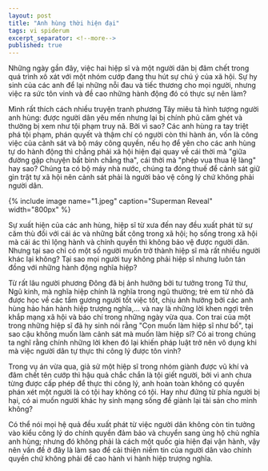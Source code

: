```yaml
---
layout: post
title: "Anh hùng thời hiện đại"
tags: vi spiderum
excerpt_separator: <!--more-->
published: true
---
```



Những ngày gần đây, việc hai hiệp sĩ và một người dân bị đâm chết trong quá trình xô xát với một nhóm cướp đang thu hút sự chú ý của xã hội. Sự hy sinh của các anh để lại những nỗi đau và tiếc thương cho mọi người, nhưng việc ra sức tôn vinh và đề cao những hành động đó có thực sự nên làm?

<!--more-->

Mình rất thích cách nhiều truyện tranh phương Tây miêu tả hình tượng người anh hùng: được người dân yêu mến nhưng lại bị chính phủ căm ghét và thường bị xem như tội phạm truy nã. Bởi vì sao? Các anh hùng ra tay triệt phá tội phạm, phán quyết và thậm chí có người còn thi hành án, vốn là công việc của cảnh sát và bộ máy công quyền, nếu họ để yên cho các anh hùng tự do hành động thì chẳng phải xã hội hiện đại quay về cái thời mà "giữa đường gặp chuyện bất bình chẳng tha", cái thời mà "phép vua thua lệ làng" hay sao? Chúng ta có bộ máy nhà nước, chúng ta đóng thuế để cảnh sát giữ gìn trật tự xã hội nên cảnh sát phải là người bảo vệ công lý chứ không phải người dân.

{% include image name="1.jpeg"  caption="Superman Reveal" width="800px" %}

Sự xuất hiện của các anh hùng, hiệp sĩ từ xưa đến nay đều xuất phát từ sự căm thù đối với cái ác và những bất công trong xã hội; họ sống trong xã hội mà cái ác thì lộng hành và chính quyền thì không bảo vệ được người dân. Nhưng tại sao chỉ có một số người muốn trở thành hiệp sĩ mà rất nhiều người khác lại không? Tại sao mọi người tuy không phải hiệp sĩ nhưng luôn tán đồng với những hành động nghĩa hiệp? 

Từ rất lâu người phương Đông đã bị ảnh hưởng bởi tư tưởng trong Tứ thư, Ngũ kinh, mà nghĩa hiệp chính là nghĩa trong ngũ thường; trẻ em từ nhỏ đã được học về các tấm gương người tốt việc tốt, chịu ảnh hưởng bởi các anh hùng hảo hán hành hiệp trượng nghĩa,... và nay là những lời khen ngợi trên khắp mạng xã hội và báo chí trong những ngày vừa qua. Con trai của một trong những hiệp sĩ đã hy sinh nói rằng "Con muốn làm hiệp sĩ như bố", tại sao cậu không muốn làm cảnh sát mà muốn làm hiệp sĩ? Có ai trong chúng ta nghĩ rằng chính những lời khen đó lại khiến pháp luật trở nên vô dụng khi mà việc người dân tự thực thi công lý được tôn vinh?

Trong vụ án vừa qua, giả sử một hiệp sĩ trong nhóm giành được vũ khí và đâm chết tên cướp thì hậu quả chắc chắn là tội giết người, bởi vì anh chưa từng được cấp phép để thực thi công lý, anh hoàn toàn không có quyền phán xét một người là có tội hay không có tội. Hay như đứng từ phía người bị hại, có ai muốn người khác hy sinh mạng sống để giành lại tài sản cho mình không?

Có thể nói mọi hệ quả đều xuất phát từ việc người dân không còn tin tưởng vào kiểu công lý do chính quyền đảm bảo và chuyển sang ủng hộ chủ nghĩa anh hùng; nhưng đó không phải là cách một quốc gia hiện đại vận hành, vậy nên vấn đề ở đây là làm sao để cải thiện niềm tin của người dân vào chính quyền chứ không phải đề cao hành vi hành hiệp trượng nghĩa.